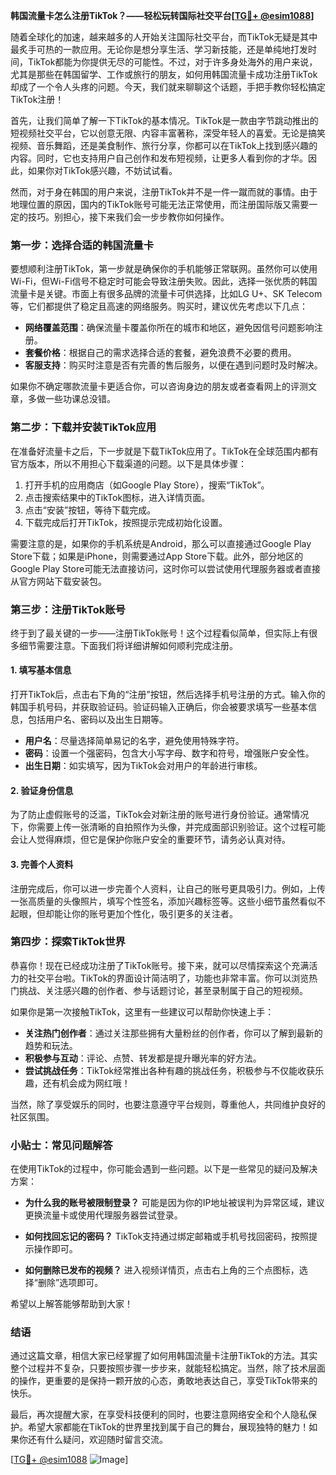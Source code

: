 **韩国流量卡怎么注册TikTok？——轻松玩转国际社交平台[[TG💪+ @esim1088](https://t.me/s/esim1088)]**

随着全球化的加速，越来越多的人开始关注国际社交平台，而TikTok无疑是其中最炙手可热的一款应用。无论你是想分享生活、学习新技能，还是单纯地打发时间，TikTok都能为你提供无尽的可能性。不过，对于许多身处海外的用户来说，尤其是那些在韩国留学、工作或旅行的朋友，如何用韩国流量卡成功注册TikTok却成了一个令人头疼的问题。今天，我们就来聊聊这个话题，手把手教你轻松搞定TikTok注册！

首先，让我们简单了解一下TikTok的基本情况。TikTok是一款由字节跳动推出的短视频社交平台，它以创意无限、内容丰富著称，深受年轻人的喜爱。无论是搞笑视频、音乐舞蹈，还是美食制作、旅行分享，你都可以在TikTok上找到感兴趣的内容。同时，它也支持用户自己创作和发布短视频，让更多人看到你的才华。因此，如果你对TikTok感兴趣，不妨试试看。

然而，对于身在韩国的用户来说，注册TikTok并不是一件一蹴而就的事情。由于地理位置的原因，国内的TikTok账号可能无法正常使用，而注册国际版又需要一定的技巧。别担心，接下来我们会一步步教你如何操作。

### 第一步：选择合适的韩国流量卡

要想顺利注册TikTok，第一步就是确保你的手机能够正常联网。虽然你可以使用Wi-Fi，但Wi-Fi信号不稳定时可能会导致注册失败。因此，选择一张优质的韩国流量卡是关键。市面上有很多品牌的流量卡可供选择，比如LG U+、SK Telecom等，它们都提供了稳定且高速的网络服务。购买时，建议优先考虑以下几点：

- **网络覆盖范围**：确保流量卡覆盖你所在的城市和地区，避免因信号问题影响注册。
- **套餐价格**：根据自己的需求选择合适的套餐，避免浪费不必要的费用。
- **客服支持**：购买时注意是否有完善的售后服务，以便在遇到问题时及时解决。

如果你不确定哪款流量卡更适合你，可以咨询身边的朋友或者查看网上的评测文章，多做一些功课总没错。

### 第二步：下载并安装TikTok应用

在准备好流量卡之后，下一步就是下载TikTok应用了。TikTok在全球范围内都有官方版本，所以不用担心下载渠道的问题。以下是具体步骤：

1. 打开手机的应用商店（如Google Play Store），搜索“TikTok”。
2. 点击搜索结果中的TikTok图标，进入详情页面。
3. 点击“安装”按钮，等待下载完成。
4. 下载完成后打开TikTok，按照提示完成初始化设置。

需要注意的是，如果你的手机系统是Android，那么可以直接通过Google Play Store下载；如果是iPhone，则需要通过App Store下载。此外，部分地区的Google Play Store可能无法直接访问，这时你可以尝试使用代理服务器或者直接从官方网站下载安装包。

### 第三步：注册TikTok账号

终于到了最关键的一步——注册TikTok账号！这个过程看似简单，但实际上有很多细节需要注意。下面我们将详细讲解如何顺利完成注册。

#### 1. 填写基本信息

打开TikTok后，点击右下角的“注册”按钮，然后选择手机号注册的方式。输入你的韩国手机号码，并获取验证码。验证码输入正确后，你会被要求填写一些基本信息，包括用户名、密码以及出生日期等。

- **用户名**：尽量选择简单易记的名字，避免使用特殊字符。
- **密码**：设置一个强密码，包含大小写字母、数字和符号，增强账户安全性。
- **出生日期**：如实填写，因为TikTok会对用户的年龄进行审核。

#### 2. 验证身份信息

为了防止虚假账号的泛滥，TikTok会对新注册的账号进行身份验证。通常情况下，你需要上传一张清晰的自拍照作为头像，并完成面部识别验证。这个过程可能会让人觉得麻烦，但它是保护你账户安全的重要环节，请务必认真对待。

#### 3. 完善个人资料

注册完成后，你可以进一步完善个人资料，让自己的账号更具吸引力。例如，上传一张高质量的头像照片，填写个性签名，添加兴趣标签等。这些小细节虽然看似不起眼，但却能让你的账号更加个性化，吸引更多的关注者。

### 第四步：探索TikTok世界

恭喜你！现在已经成功注册了TikTok账号。接下来，就可以尽情探索这个充满活力的社交平台啦。TikTok的界面设计简洁明了，功能也非常丰富。你可以浏览热门挑战、关注感兴趣的创作者、参与话题讨论，甚至录制属于自己的短视频。

如果你是第一次接触TikTok，这里有一些建议可以帮助你快速上手：

- **关注热门创作者**：通过关注那些拥有大量粉丝的创作者，你可以了解到最新的趋势和玩法。
- **积极参与互动**：评论、点赞、转发都是提升曝光率的好方法。
- **尝试挑战任务**：TikTok经常推出各种有趣的挑战任务，积极参与不仅能收获乐趣，还有机会成为网红哦！

当然，除了享受娱乐的同时，也要注意遵守平台规则，尊重他人，共同维护良好的社区氛围。

### 小贴士：常见问题解答

在使用TikTok的过程中，你可能会遇到一些问题。以下是一些常见的疑问及解决方案：

- **为什么我的账号被限制登录？**
  可能是因为你的IP地址被误判为异常区域，建议更换流量卡或使用代理服务器尝试登录。

- **如何找回忘记的密码？**
  TikTok支持通过绑定邮箱或手机号找回密码，按照提示操作即可。

- **如何删除已发布的视频？**
  进入视频详情页，点击右上角的三个点图标，选择“删除”选项即可。

希望以上解答能够帮助到大家！

### 结语

通过这篇文章，相信大家已经掌握了如何用韩国流量卡注册TikTok的方法。其实整个过程并不复杂，只要按照步骤一步步来，就能轻松搞定。当然，除了技术层面的操作，更重要的是保持一颗开放的心态，勇敢地表达自己，享受TikTok带来的快乐。

最后，再次提醒大家，在享受科技便利的同时，也要注意网络安全和个人隐私保护。希望大家都能在TikTok的世界里找到属于自己的舞台，展现独特的魅力！如果你还有什么疑问，欢迎随时留言交流。

[[TG💪+ @esim1088](https://t.me/s/esim1088) ![Image](https://i.postimg.cc/4NQfJmqS/Snipaste-2025-05-13-00-14-12.png)]